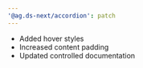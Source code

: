 ```yaml
---
'@ag.ds-next/accordion': patch
---
```


- Added hover styles
- Increased content padding 
- Updated controlled documentation